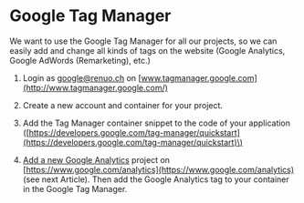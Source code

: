 # Google Tag Manager

We want to use the Google Tag Manager for all our projects, so we can easily add and change all kinds of tags on the website \(Google Analytics, Google AdWords \(Remarketing\), etc.\)

1. Login as google@renuo.ch on [www.tagmanager.google.com](http://www.tagmanager.google.com/)

2. Create a new account and container for your project.

3. Add the Tag Manager container snippet to the code of your application \([https://developers.google.com/tag-manager/quickstart](https://developers.google.com/tag-manager/quickstart)\)

4. [Add a new Google Analytics](https://www.gitbook.com/book/renuo/rails-application-setup-guide/edit#/edit/master/google_analytics.md?_k=tqwqz8) project on [https://www.google.com/analytics](https://www.google.com/analytics) \(see next Article\). Then add the Google Analytics tag to your container in the Google Tag Manager.



